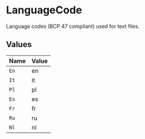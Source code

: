 # LanguageCode

Language codes (BCP 47 compliant) used for text files.



## Values

| Name  | Value |
| ----- | ----- |
| `En`  | en    |
| `It`  | it    |
| `Pl`  | pl    |
| `Es`  | es    |
| `Fr`  | fr    |
| `Ru`  | ru    |
| `Nl`  | nl    |